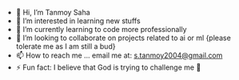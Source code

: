 - 👋 Hi, I’m Tanmoy Saha
- 👀 I’m interested in learning new stuffs
- 🌱 I’m currently learning to code more professionally
- 💞️ I’m looking to collaborate on projects related to ai or ml {please tolerate me as I am still a bud}
- 📫 How to reach me ... email me at: s.tanmoy2004@gmail.com
- ⚡ Fun fact: I believe that God is trying to challenge me 🤔

<!---
TSaha4/TSaha4 is a ✨ special ✨ repository because its `README.md` (this file) appears on your GitHub profile.
You can click the Preview link to take a look at your changes.
--->
